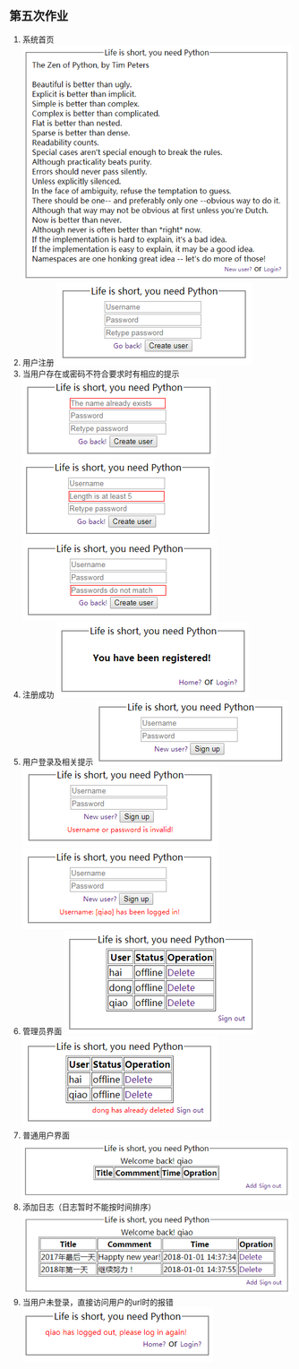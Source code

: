 ## 第五次作业
1. 系统首页 
![](./picture/1.png)
2. 用户注册
![](./picture/2.png)
3. 当用户存在或密码不符合要求时有相应的提示
![](./picture/3.png)
![](./picture/4.png)
![](./picture/5.png)
4. 注册成功
![](./picture/6.png)
5. 用户登录及相关提示
![](./picture/7.png)
![](./picture/8.png)
![](./picture/9.png)
6. 管理员界面
![](./picture/10.png)
![](./picture/11.png)
7. 普通用户界面
![](./picture/12.png)
8. 添加日志（日志暂时不能按时间排序）
![](./picture/13.png)
9. 当用户未登录，直接访问用户的url时的报错
![](./picture/14.png)